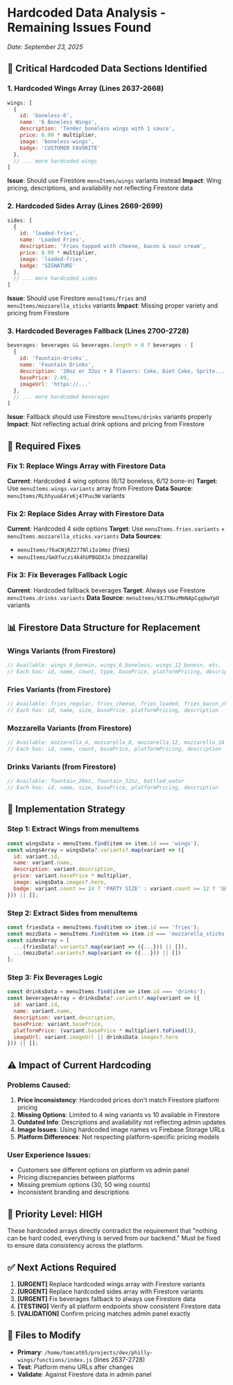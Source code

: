 # Hardcoded Data Analysis - Remaining Issues Found

*Date: September 23, 2025*

## 🚨 Critical Hardcoded Data Sections Identified

### 1. **Hardcoded Wings Array** (Lines 2637-2668)
```javascript
wings: [
  {
    id: 'boneless-6',
    name: '6 Boneless Wings',
    description: 'Tender boneless wings with 1 sauce',
    price: 6.99 * multiplier,
    image: 'boneless-wings',
    badge: 'CUSTOMER FAVORITE'
  },
  // ... more hardcoded wings
]
```
**Issue**: Should use Firestore `menuItems/wings` variants instead
**Impact**: Wing pricing, descriptions, and availability not reflecting Firestore data

### 2. **Hardcoded Sides Array** (Lines 2669-2699)
```javascript
sides: [
  {
    id: 'loaded-fries',
    name: 'Loaded Fries',
    description: 'Fries topped with cheese, bacon & sour cream',
    price: 8.99 * multiplier,
    image: 'loaded-fries',
    badge: 'SIGNATURE'
  },
  // ... more hardcoded sides
]
```
**Issue**: Should use Firestore `menuItems/fries` and `menuItems/mozzarella_sticks` variants
**Impact**: Missing proper variety and pricing from Firestore

### 3. **Hardcoded Beverages Fallback** (Lines 2700-2728)
```javascript
beverages: beverages && beverages.length > 0 ? beverages : [
  {
    id: 'fountain-drinks',
    name: 'Fountain Drinks',
    description: '20oz or 32oz • 8 flavors: Coke, Diet Coke, Sprite...',
    basePrice: 2.49,
    imageUrl: 'https://...'
  },
  // ... more hardcoded beverages
]
```
**Issue**: Fallback should use Firestore `menuItems/drinks` variants properly
**Impact**: Not reflecting actual drink options and pricing from Firestore

## 🎯 Required Fixes

### Fix 1: Replace Wings Array with Firestore Data
**Current**: Hardcoded 4 wing options (6/12 boneless, 6/12 bone-in)
**Target**: Use `menuItems.wings.variants` array from Firestore
**Data Source**: `menuItems/RLhhyuaE4rxKj47Puu3W` variants

### Fix 2: Replace Sides Array with Firestore Data
**Current**: Hardcoded 4 side options
**Target**: Use `menuItems.fries.variants` + `menuItems.mozzarella_sticks.variants`
**Data Sources**:
- `menuItems/f6aCNjRZ277NliIo1Hmz` (fries)
- `menuItems/GmXfuczi4k4hUPBGDXJx` (mozzarella)

### Fix 3: Fix Beverages Fallback Logic
**Current**: Hardcoded fallback beverages
**Target**: Always use Firestore `menuItems.drinks.variants`
**Data Source**: `menuItems/kEJTNxzMmNApCqqkwYpO` variants

## 📊 Firestore Data Structure for Replacement

### Wings Variants (from Firestore)
```javascript
// Available: wings_6_bonein, wings_6_boneless, wings_12_bonein, etc.
// Each has: id, name, count, type, basePrice, platformPricing, description
```

### Fries Variants (from Firestore)
```javascript
// Available: fries_regular, fries_cheese, fries_loaded, fries_bacon_cheese
// Each has: id, name, size, basePrice, platformPricing, description
```

### Mozzarella Variants (from Firestore)
```javascript
// Available: mozzarella_4, mozzarella_8, mozzarella_12, mozzarella_16
// Each has: id, name, count, basePrice, platformPricing, description
```

### Drinks Variants (from Firestore)
```javascript
// Available: fountain_20oz, fountain_32oz, bottled_water
// Each has: id, name, size, basePrice, platformPricing, description
```

## 🔧 Implementation Strategy

### Step 1: Extract Wings from menuItems
```javascript
const wingsData = menuItems.find(item => item.id === 'wings');
const wingsArray = wingsData?.variants?.map(variant => ({
  id: variant.id,
  name: variant.name,
  description: variant.description,
  price: variant.basePrice * multiplier,
  image: wingsData.images?.hero,
  badge: variant.count >= 24 ? 'PARTY SIZE' : variant.count >= 12 ? 'GREAT VALUE' : 'CUSTOMER FAVORITE'
})) || [];
```

### Step 2: Extract Sides from menuItems
```javascript
const friesData = menuItems.find(item => item.id === 'fries');
const mozzData = menuItems.find(item => item.id === 'mozzarella_sticks');
const sidesArray = [
  ...(friesData?.variants?.map(variant => ({...})) || []),
  ...(mozzData?.variants?.map(variant => ({...})) || [])
];
```

### Step 3: Fix Beverages Logic
```javascript
const drinksData = menuItems.find(item => item.id === 'drinks');
const beveragesArray = drinksData?.variants?.map(variant => ({
  id: variant.id,
  name: variant.name,
  description: variant.description,
  basePrice: variant.basePrice,
  platformPrice: (variant.basePrice * multiplier).toFixed(2),
  imageUrl: variant.imageUrl || drinksData.images?.hero
})) || [];
```

## ⚠️ Impact of Current Hardcoding

### Problems Caused:
1. **Price Inconsistency**: Hardcoded prices don't match Firestore platform pricing
2. **Missing Options**: Limited to 4 wing variants vs 10 available in Firestore
3. **Outdated Info**: Descriptions and availability not reflecting admin updates
4. **Image Issues**: Using hardcoded image names vs Firebase Storage URLs
5. **Platform Differences**: Not respecting platform-specific pricing models

### User Experience Issues:
- Customers see different options on platform vs admin panel
- Pricing discrepancies between platforms
- Missing premium options (30, 50 wing counts)
- Inconsistent branding and descriptions

## 🚀 Priority Level: **HIGH**

These hardcoded arrays directly contradict the requirement that "nothing can be hard coded, everything is served from our backend." Must be fixed to ensure data consistency across the platform.

## ✅ Next Actions Required

1. **[URGENT]** Replace hardcoded wings array with Firestore variants
2. **[URGENT]** Replace hardcoded sides array with Firestore variants
3. **[URGENT]** Fix beverages fallback to always use Firestore data
4. **[TESTING]** Verify all platform endpoints show consistent Firestore data
5. **[VALIDATION]** Confirm pricing matches admin panel exactly

## 📁 Files to Modify
- **Primary**: `/home/tomcat65/projects/dev/philly-wings/functions/index.js` (lines 2637-2728)
- **Test**: Platform menu URLs after changes
- **Validate**: Against Firestore data in admin panel